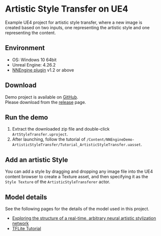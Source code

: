 # Artistic Style Transfer on UE4

Example UE4 project for artistic style transfer, where a new image is created based on two inputs, one representing the artistic style and one representing the content.

## Environment

- OS: Windows 10 64bit
- Unreal Engine: 4.26.2
- [NNEngine plugin](https://www.unrealengine.com/marketplace/product/74892c770dc149b1b5c4e872804e6ade) v1.2 or above

## Download

Demo project is available on [GitHub](https://github.com/Akiya-Research-Institute/Artistic-Style-Transfer-on-UE4).  
Please download from the [release](https://github.com/Akiya-Research-Institute/Artistic-Style-Transfer-on-UE4/releases) page.

## Run the demo

1. Extract the downloaded zip file and double-click `ArtStyleTransfer.uproject`.  
2. After launching, follow the tutorial of `/Content/NNEngineDemo-ArtisticStyleTransfer/Tutorial_ArtisticStyleTransfer.uasset`.

## Add an artistic Style

You can add a style by dragging and dropping any image file into the UE4 content browser to create a Texture asset, and then specifying it as the `Style Texture` of the `ArtisticStyleTransferer` actor.

## Model details

See the following pages for the details of the model used in this project.

- [Exploring the structure of a real-time, arbitrary neural artistic stylization network](https://arxiv.org/abs/1705.06830)
- [TFLite Tutorial](https://www.tensorflow.org/lite/examples/style_transfer/overview)
